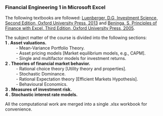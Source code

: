 ### Financial Engineering 1 in Microsoft Excel

The following textbooks are followed: <a href='https://www.amazon.com/Investment-Science-David-G-Luenberger/dp/0199740089'>Luenberger, D.G,  Investment Science, Second Edition, Oxford University Press, 2013</a> and 
<a href='https://www.amazon.com/Principles-Finance-Excel-Simon-Benninga/dp/0190296380?ref_=ast_author_dp'>Beninga, S, Principles of Finance with Excel, Third Edition, Oxford University Press, 2005</a>. <br>


The subject matter of the course is divided into the following sections:<br>
<b>1 . Asset valuations.</b> <br>
&emsp; &emsp; - Mean-Variance Portfolio Theory. <br>
&emsp; &emsp; - Asset pricing models [Market equilibrium models, e.g., CAPM]. <br>
&emsp; &emsp; - Single and multifactor models for investment returns. <br>
<b>2 . Theories of financial market behavior. </b><br>
&emsp; &emsp; - Rational choice theory [Utility theory and properties]. <br>
&emsp; &emsp; - Stochastic Dominance. <br>
&emsp; &emsp; - Rational Expectation theory [Efficient Markets Hypothesis]. <br>
&emsp; &emsp; - Behavioural Economics. <br>
<b>3 . Measures of investment risk.</b> <br>
<b>4 . Stochastic interest rate models.</b> <br>

All the computational work are merged into a single .xlsx workbook for convenience.
